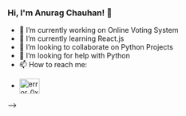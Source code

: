 ### Hi, I'm Anurag Chauhan! 👋

- 🔭 I’m currently working on Online Voting System
- 🌱 I’m currently learning React.js
- 👯 I’m looking to collaborate on Python Projects
- 🤔 I’m looking for help with Python
- 📫 How to reach me:
- <p align="left" dir="auto">
  <a href="https://instagram.com/error_0x00000001" rel="nofollow"><img align="center" src="https://raw.githubusercontent.com/rahuldkjain/github-profile-readme-generator/master/src/images/icons/Social/instagram.svg" alt="error_0x00000001" height="30" width="40" style="max-width: 100%;"></a>
</p>
-->
